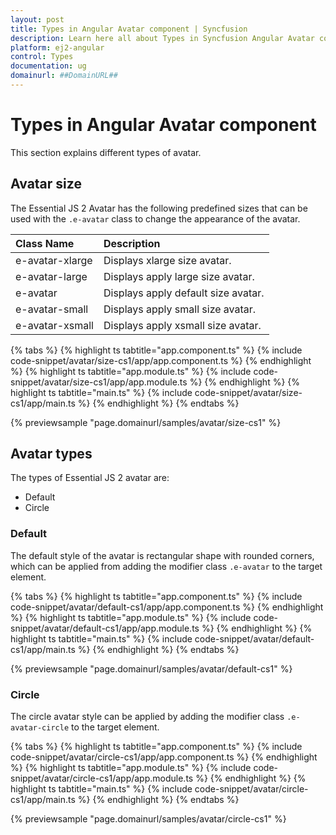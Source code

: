 ```yaml
---
layout: post
title: Types in Angular Avatar component | Syncfusion
description: Learn here all about Types in Syncfusion Angular Avatar component of Syncfusion Essential JS 2 and more.
platform: ej2-angular
control: Types 
documentation: ug
domainurl: ##DomainURL##
---
```


# Types in Angular Avatar component

This section explains different types of avatar.

## Avatar size

The Essential JS 2 Avatar has the following predefined sizes that can be used with the `.e-avatar`
class to change the appearance of the avatar.

| Class Name         | Description
| :-------------     |:-------------
| e-avatar-xlarge    | Displays xlarge size avatar.
| e-avatar-large     | Displays apply large size avatar.
| e-avatar           | Displays apply default size avatar.
| e-avatar-small     | Displays apply small size avatar.
| e-avatar-xsmall    | Displays apply xsmall size avatar.

{% tabs %}
{% highlight ts tabtitle="app.component.ts" %}
{% include code-snippet/avatar/size-cs1/app/app.component.ts %}
{% endhighlight %}
{% highlight ts tabtitle="app.module.ts" %}
{% include code-snippet/avatar/size-cs1/app/app.module.ts %}
{% endhighlight %}
{% highlight ts tabtitle="main.ts" %}
{% include code-snippet/avatar/size-cs1/app/main.ts %}
{% endhighlight %}
{% endtabs %}
  
{% previewsample "page.domainurl/samples/avatar/size-cs1" %}

## Avatar types

The types of Essential JS 2 avatar are:

* Default
* Circle

### Default

The default style of the avatar is rectangular shape with rounded corners, which can be applied from
adding the modifier class `.e-avatar` to the target element.

{% tabs %}
{% highlight ts tabtitle="app.component.ts" %}
{% include code-snippet/avatar/default-cs1/app/app.component.ts %}
{% endhighlight %}
{% highlight ts tabtitle="app.module.ts" %}
{% include code-snippet/avatar/default-cs1/app/app.module.ts %}
{% endhighlight %}
{% highlight ts tabtitle="main.ts" %}
{% include code-snippet/avatar/default-cs1/app/main.ts %}
{% endhighlight %}
{% endtabs %}
  
{% previewsample "page.domainurl/samples/avatar/default-cs1" %}

### Circle

The circle avatar style can be applied by adding the modifier class `.e-avatar-circle` to the target element.

{% tabs %}
{% highlight ts tabtitle="app.component.ts" %}
{% include code-snippet/avatar/circle-cs1/app/app.component.ts %}
{% endhighlight %}
{% highlight ts tabtitle="app.module.ts" %}
{% include code-snippet/avatar/circle-cs1/app/app.module.ts %}
{% endhighlight %}
{% highlight ts tabtitle="main.ts" %}
{% include code-snippet/avatar/circle-cs1/app/main.ts %}
{% endhighlight %}
{% endtabs %}
  
{% previewsample "page.domainurl/samples/avatar/circle-cs1" %}
